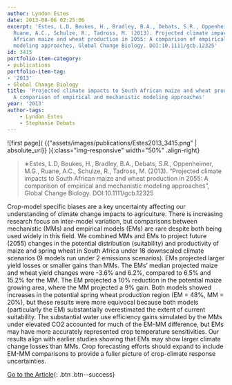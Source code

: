 ```yaml
---
author: Lyndon Estes
date: 2013-08-06 02:25:06
excerpt: 'Estes, L.D, Beukes, H., Bradley, B.A., Debats, S.R., Oppenheimer, M.G.,
  Ruane, A.C., Schulze, R., Tadross, M. (2013). Projected climate impacts to South
  African maize and wheat production in 2055: A comparison of empirical and mechanistic
  modeling approaches, Global Change Biology. DOI:10.1111/gcb.12325'
id: 3415
portfolio-item-category:
- publications
portfolio-item-tag:
- '2013'
- Global Change Biology
title: 'Projected climate impacts to South African maize and wheat production in 2055:
  A comparison of empirical and mechanistic modeling approaches'
year: '2013'
author-tags:
    - Lyndon Estes
    - Stephanie Debats
---
```


![first page]( {{"assets/images/publications/Estes2013_3415.png" | absolute_url}} ){:class="img-responsive" width="50%" .align-right}

> ∗Estes, L.D, Beukes, H., Bradley, B.A., Debats, S.R., Oppenheimer, M.G., Ruane, A.C., Schulze, R., Tadross, M. (2013). “Projected climate impacts to South African maize and wheat production in 2055: A comparison of empirical and mechanistic modeling approaches”, Global Change Biology. DOI:10.1111/gcb.12325


Crop-model specific biases are a key uncertainty affecting our understanding of climate change impacts to agriculture. There is increasing research focus on inter-model variation, but comparisons between mechanistic (MMs) and empirical models (EMs) are rare despite both being used widely in this field. We combined MMs and EMs to project future (2055) changes in the potential distribution (suitability) and productivity of maize and spring wheat in South Africa under 18 downscaled climate scenarios (9 models run under 2 emissions scenarios). EMs projected larger yield losses or smaller gains than MMs. The EMs’ median projected maize and wheat yield changes were -3.6% and 6.2%, compared to 6.5% and 15.2% for the MM. The EM projected a 10% reduction in the potential maize growing area, where the MM projected a 9% gain. Both models showed increases in the potential spring wheat production region (EM = 48%, MM = 20%), but these results were more equivocal because both models (particularly the EM) substantially overestimated the extent of current suitability. The substantial water use efficiency gains simulated by the MMs under elevated CO2 accounted for much of the EM-MM difference, but EMs may have more accurately represented crop temperature sensitivities. Our results align with earlier studies showing that EMs may show larger climate change losses than MMs. Crop forecasting efforts should expand to include EM-MM comparisons to provide a fuller picture of crop-climate response uncertainties.


[Go to the Article](http://dx.doi.org/10.1111/gcb.12325){: .btn .btn--success}